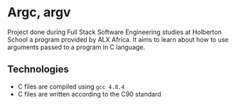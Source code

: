 # Argc, argv
Project done during Full Stack Software Engineering studies at Holberton School a program provided by ALX Africa. It aims to learn about how to use arguments passed to a program in C language.

## Technologies
* C files are compiled using `gcc 4.8.4`
* C files are written according to the C90 standard
